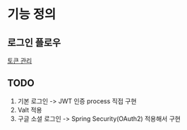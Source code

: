 # 기능 정의

## 로그인 플로우

[토큰 관리](https://github.com/f-lab-edu/Oasis/wiki/Workflow#%ED%86%A0%ED%81%B0-%EA%B4%80%EB%A6%AC)

## TODO

1. 기본 로그인 -> JWT 인증 process 직접 구현
2. Valt 적용
3. 구글 소셜 로그인 -> Spring Security(OAuth2) 적용해서 구현
